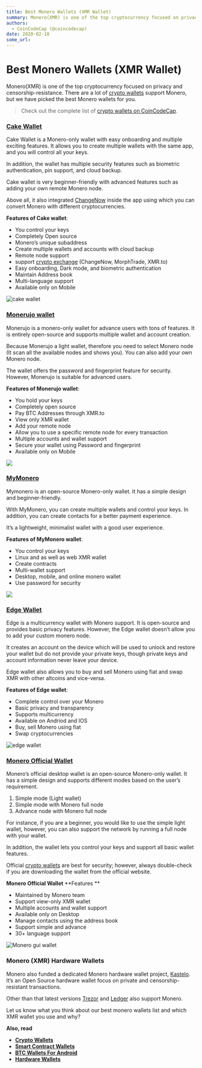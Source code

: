 ```yaml
---
title: Best Monero Wallets (XMR Wallet)
summary: Monero(XMR) is one of the top cryptocurrency focused on privacy and censorship-resistance. There are a lot of crypto wallets support Monero, but we have picked
authors:
  - CoinCodeCap (@coincodecap)
date: 2020-02-18
some_url: 
---
```


# Best Monero Wallets (XMR Wallet)

Monero(XMR) is one of the top cryptocurrency focused on privacy and censorship-resistance. There are a lot of [crypto wallets](https://blog.coincodecap.com/tag/crypto-wallet/) support Monero, but we have picked the best Monero wallets for you. 

> Check out the complete list of [crypto wallets on CoinCodeCap](https://coincodecap.com/category/wallets).

### [Cake Wallet](https://cakewallet.com/?utm_source=coincodecap.com)

Cake Wallet is a Monero-only wallet with easy onboarding and multiple exciting features. It allows you to create multiple wallets with the same app, and you will control all your keys. 

In addition, the wallet has multiple security features such as biometric authentication, pin support, and cloud backup.

Cake wallet is very beginner-friendly with advanced features such as adding your own remote Monero node. 

Above all, it also integrated [ChangeNow](https://coincodecap.com/product/changenow-9) inside the app using which you can convert Monero with different cryptocurrencies. 

**Features of Cake wallet**:

*   You control your keys
*   Completely Open source
*   Monero’s unique subaddress
*   Create multiple wallets and accounts with cloud backup
*   Remote node support
*   support [crypto exchange](https://blog.coincodecap.com/tag/crypto-exchange/) (ChangeNow, MorphTrade, XMR.to)
*   Easy onboarding, Dark mode, and biometric authentication 
*   Maintain Address book
*   Multi-language support
*   Available only on Mobile

![cake wallet](https://blog.coincodecap.com/wp-content/uploads/2020/01/cake.png)

### [Monerujo wallet](https://www.monerujo.io/?utm_source=coincodecap.com)

Monerujo is a monero-only wallet for advance users with tons of features. It is entirely open-source and supports multiple wallet and account creation. 

Because Monerujo a light wallet, therefore you need to select Monero node (It scan all the available nodes and shows you). You can also add your own Monero node. 

The wallet offers the password and fingerprint feature for security. However, Monerujo is suitable for advanced users. 

**Features of Monerujo wallet**:

*   You hold your keys
*   Completely open source
*   Pay BTC Addresses through XMR.to
*   View only XMR wallet
*   Add your remote node
*   Allow you to use a specific remote node for every transaction
*   Multiple accounts and wallet support
*   Secure your wallet using Password and fingerprint 
*   Available only on Mobile

![](https://blog.coincodecap.com/wp-content/uploads/2020/01/Screenshot-from-2020-01-31-20-41-30.png)

### [MyMonero](https://mymonero.com/?utm_source=coincodecap.com)

Mymonero is an open-source Monero-only wallet. It has a simple design and beginner-friendly. 

With MyMonero, you can create multiple wallets and control your keys. In addition, you can create contacts for a better payment experience. 

It’s a lightweight, minimalist wallet with a good user experience. 

**Features of MyMonero wallet**:

*   You control your keys
*   Linux and as well as web XMR wallet 
*   Create contracts
*   Multi-wallet support
*   Desktop, mobile, and online monero wallet
*   Use password for security

![](https://blog.coincodecap.com/wp-content/uploads/2020/01/mymonero-1024x1024.png)

### [Edge Wallet](https://edge.app/?utm_resource=coincodecap.com)

Edge is a multicurrency wallet with Monero support. It is open-source and provides basic privacy features. However, the Edge wallet doesn’t allow you to add your custom monero node.

It creates an account on the device which will be used to unlock and restore your wallet but do not provide your private keys, though private keys and account information never leave your device.

Edge wallet also allows you to buy and sell Monero using fiat and swap XMR with other altcoins and vice-versa. 

**Features of Edge wallet**:

*   Complete control over your Monero
*   Basic privacy and transparency
*   Supports multicurrency
*   Available on Andriod and IOS
*   Buy, sell Monero using fiat
*   Swap cryptocurrencies

![edge wallet](https://blog.coincodecap.com/wp-content/uploads/2020/01/Screenshot-from-2020-01-31-20-44-40.png)

### [Monero Official Wallet](https://web.getmonero.org/downloads/#gui)

Monero’s official desktop wallet is an open-source Monero-only wallet. It has a simple design and supports different modes based on the user’s requirement. 

1.  Simple mode (Light wallet)
2.  Simple mode with Monero full node 
3.  Advance node with Monero full node

For instance, if you are a beginner, you would like to use the simple light wallet, however, you can also support the network by running a full node with your wallet.

In addition, the wallet lets you control your keys and support all basic wallet features. 

Official [crypto wallets](https://blog.coincodecap.com/tag/crypto-wallet/) are best for security; however, always double-check if you are downloading the wallet from the official website. 

**Monero Official Wallet** **Features **

*   Maintained by Monero team
*   Support view-only XMR wallet
*   Multiple accounts and wallet support
*   Available only on Desktop
*   Manage contacts using the address book
*   Support simple and advance 
*   30+ language support

![Monero gui wallet](https://blog.coincodecap.com/wp-content/uploads/2020/01/gui.png)

### Monero (XMR) Hardware Wallets

Monero also funded a dedicated Monero hardware wallet project, [Kastelo](https://kastelo.org/). It’s an Open Source hardware wallet focus on private and censorship-resistant transactions. 

Other than that latest versions [Trezor](https://coincodecap.com/product/trezor-9) and [Ledger](https://coincodecap.com/product/ledger-1) also support Monero. 

Let us know what you think about our best monero wallets list and which XMR wallet you use and why?

**Also, read**

*   [**Crypto Wallets**](https://blog.coincodecap.com/best-crypto-wallets-app/)
*   [**Smart Contract Wallets**](https://blog.coincodecap.com/best-smart-contract-wallet/)
*   **[BTC Wallets For Android](https://blog.coincodecap.com/best-btc-wallets-for-android/)**
*   **[Hardware Wallets](https://blog.coincodecap.com/best-hardware-wallet-bitcoin/)**
